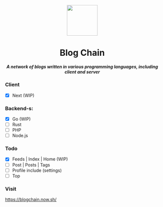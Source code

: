 <div align="center">
  <img width="100" height="100" src="https://github.com/zikwall/blogchain/blob/master/screenshots/bc_300.png">
  <h1>Blog Chain</h1>
  <h5>A network of blogs written in various programming languages, including client and server</h5>
</div>

### Client

- [x] Next (WIP)

### Backend-s:

- [x] Go (WIP)
- [ ] Rust
- [ ] PHP
- [ ] Node.js

### Todo

- [x] Feeds | Index | Home (WIP)
- [ ] Post | Posts | Tags
- [ ] Profile include (settings)
- [ ] Top

### Visit

https://blogchain.now.sh/
